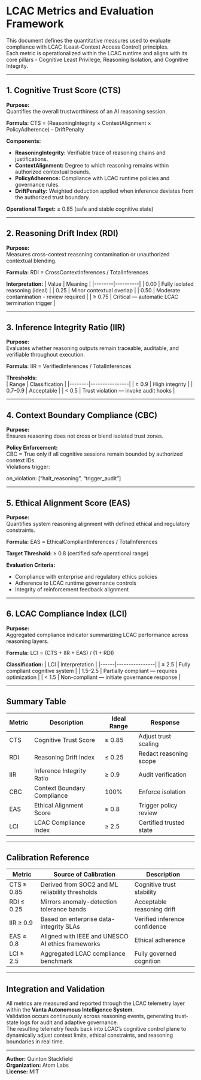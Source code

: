 # LCAC Metrics and Evaluation Framework

This document defines the quantitative measures used to evaluate compliance with LCAC (Least-Context Access Control) principles.  
Each metric is operationalized within the LCAC runtime and aligns with its core pillars - Cognitive Least Privilege, Reasoning Isolation, and Cognitive Integrity.

---

## 1. Cognitive Trust Score (CTS)

**Purpose:**  
Quantifies the overall trustworthiness of an AI reasoning session.

**Formula:**
CTS = (ReasoningIntegrity × ContextAlignment × PolicyAdherence) - DriftPenalty

**Components:**
- **ReasoningIntegrity:** Verifiable trace of reasoning chains and justifications.  
- **ContextAlignment:** Degree to which reasoning remains within authorized contextual bounds.  
- **PolicyAdherence:** Compliance with LCAC runtime policies and governance rules.  
- **DriftPenalty:** Weighted deduction applied when inference deviates from the authorized trust boundary.

**Operational Target:** ≥ 0.85 (safe and stable cognitive state)

---

## 2. Reasoning Drift Index (RDI)

**Purpose:**  
Measures cross-context reasoning contamination or unauthorized contextual blending.

**Formula:** RDI = CrossContextInferences / TotalInferences

**Interpretation:**
| Value | Meaning |
|--------|----------|
| 0.00 | Fully isolated reasoning (ideal) |
| 0.25 | Minor contextual overlap |
| 0.50 | Moderate contamination - review required |
| ≥ 0.75 | Critical — automatic LCAC termination trigger |

---

## 3. Inference Integrity Ratio (IIR)

**Purpose:**  
Evaluates whether reasoning outputs remain traceable, auditable, and verifiable throughout execution.

**Formula:** IIR = VerifiedInferences / TotalInferences

**Thresholds:**  
| Range | Classification |
|--------|----------------|
| ≥ 0.9 | High integrity |
| 0.7–0.9 | Acceptable |
| < 0.5 | Trust violation — invoke audit hooks |

---

## 4. Context Boundary Compliance (CBC)

**Purpose:**  
Ensures reasoning does not cross or blend isolated trust zones.

**Policy Enforcement:**  
CBC = True only if all cognitive sessions remain bounded by authorized context IDs.  
Violations trigger:

on_violation: [“halt_reasoning”, “trigger_audit”]

---

## 5. Ethical Alignment Score (EAS)

**Purpose:**  
Quantifies system reasoning alignment with defined ethical and regulatory constraints.

**Formula:** EAS = EthicalCompliantInferences / TotalInferences

**Target Threshold:** ≥ 0.8 (certified safe operational range)  

**Evaluation Criteria:**  
- Compliance with enterprise and regulatory ethics policies  
- Adherence to LCAC runtime governance controls  
- Integrity of reinforcement feedback alignment  

---

## 6. LCAC Compliance Index (LCI)

**Purpose:**  
Aggregated compliance indicator summarizing LCAC performance across reasoning layers.

**Formula:** LCI = (CTS + IIR + EAS) / (1 + RDI)

**Classification:**
| LCI | Interpretation |
|------|----------------|
| ≥ 2.5 | Fully compliant cognitive system |
| 1.5–2.5 | Partially compliant — requires optimization |
| < 1.5 | Non-compliant — initiate governance response |

---

## Summary Table

| Metric | Description | Ideal Range | Response |
|--------|--------------|--------------|-----------|
| CTS | Cognitive Trust Score | ≥ 0.85 | Adjust trust scaling |
| RDI | Reasoning Drift Index | ≤ 0.25 | Redact reasoning scope |
| IIR | Inference Integrity Ratio | ≥ 0.9 | Audit verification |
| CBC | Context Boundary Compliance | 100% | Enforce isolation |
| EAS | Ethical Alignment Score | ≥ 0.8 | Trigger policy review |
| LCI | LCAC Compliance Index | ≥ 2.5 | Certified trusted state |

---

## Calibration Reference

| Metric | Source of Calibration | Description |
|--------|------------------------|--------------|
| CTS ≥ 0.85 | Derived from SOC2 and ML reliability thresholds | Cognitive trust stability |
| RDI ≤ 0.25 | Mirrors anomaly-detection tolerance bands | Acceptable reasoning drift |
| IIR ≥ 0.9 | Based on enterprise data-integrity SLAs | Verified inference confidence |
| EAS ≥ 0.8 | Aligned with IEEE and UNESCO AI ethics frameworks | Ethical adherence |
| LCI ≥ 2.5 | Aggregated LCAC compliance benchmark | Fully governed cognition |

---

## Integration and Validation

All metrics are measured and reported through the LCAC telemetry layer within the **Vanta Autonomous Intelligence System**.  
Validation occurs continuously across reasoning events, generating trust-state logs for audit and adaptive governance.  
The resulting telemetry feeds back into LCAC’s cognitive control plane to dynamically adjust context limits, ethical constraints, and reasoning boundaries in real time.

---

**Author:** Quinton Stackfield  
**Organization:** Atom Labs  
**License:** MIT
